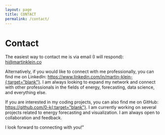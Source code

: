 ```yaml
---
layout: page
title: CONTACT
permalink: /contact/
---
```


# Contact

The easiest way to contact me is via email (I will respond): hi@martinklein.co

Alternatively, if you would like to connect with me professionally, you can find me on LinkedIn: https://www.linkedin.com/in/martin-klein-{:target="blank"}. I am always looking to expand my network and connect with other professionals in the fields of energy, forecasting, data science, and everything else.

If you are interested in my coding projects, you can also find me on GitHub: https://github.com/0-k{:target="blank"}. I am currently working on several projects related to energy forecasting and visualization. I am always open to collaboration and feedback.

I look forward to connecting with you!"